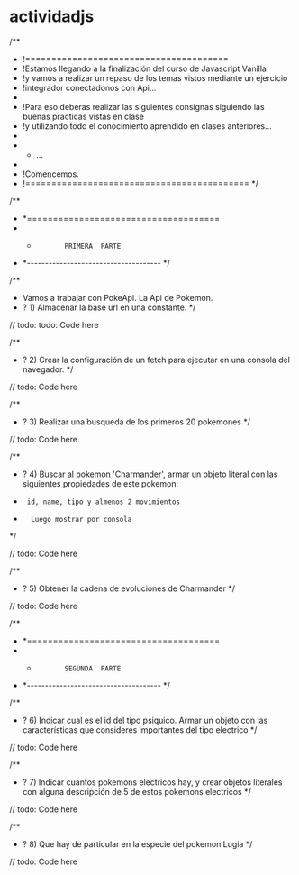 # actividadjs



/**
 * !=======================================
 * !Estamos llegando a la finalización del curso de Javascript Vanilla
 * !y vamos a realizar un repaso de los temas vistos mediante un ejercicio
 * !integrador conectadonos con Api...
 *
 * !Para eso deberas realizar las siguientes consignas siguiendo las buenas practicas vistas en clase
 * !y utilizando todo el conocimiento aprendido en clases anteriores...
 *
 * * ...
 *
 * !Comencemos.
 * !===========================================
 */

/**
 * *=====================================
 * *            PRIMERA  PARTE
 * *-------------------------------------
 */

/**
 * Vamos a trabajar con PokeApi. La Api de Pokemon.
 * ? 1) Almacenar la base url en una constante.
 */


 <!-- const BASE_URL = 'https://pokeapi.co/api/v2/' -->

 
 


// todo: todo: Code here

/**
 * ? 2) Crear la configuración de un fetch para ejecutar en una consola del navegador.
 */

 <!-- const BASE_URL = 'https://pokeapi.co/api/v2/'

 const opts = {
     method: 'GET',
     headers: {
         'Content-Type': 'application/json'
     }
 }
 
 const getpokemon = async () => {
     const pokemon = await fetch(`${BASE_URL}/pokemon/`, opts)
 
     return pokemon.json()
 }
 
 const pokemon = await getpokemon()
 
 console.log('pokemon', pokemon) -->
 


// todo: Code here

/**
 * ? 3) Realizar una busqueda de los primeros 20 pokemones
 */


<!-- const getPokemons = async () => {
    const pokemons = await fetch(`${BASE_URL}/pokemon?limit=30`, opts)

    return pokemons.json()
}

const pokemons = await getPokemons()

console.log('pokemon')
console.log('Respuesta', pokemons.results)
console.log('pokemon') -->




// todo: Code here


/**
 * ? 4) Buscar al pokemon 'Charmander', armar un objeto literal con las siguientes propiedades de este pokemon:
 *      id, name, tipo y almenos 2 movimientos
*       Luego mostrar por consola
 */
 
 <!-- const result = pokemons.results.find(p => p.name == 'charmander')
console.log()
console.log('Encontrando a charmander', result)

const getCharmanderDetails = async()=> {
    const details = await fetch(result.url, opts)
    return details.json()
}

const charmanderDetails = await getCharmanderDetails()

const charmander = {
    id : charmanderDetails.id,
    name: charmanderDetails.name,
    type: charmanderDetails.types.map(d => d.type.name).join(' , '),
    moves: charmanderDetails.moves.map(d => d.move.name).join(' , ')

}
console.log('pokemon: ', charmander)
console.log() -->



// todo: Code here

/**
 * ? 5) Obtener la cadena de evoluciones de Charmander
 */


 <!-- const getCharmanderSpecies = async()=> {
    const species = await fetch(`${BASE_URL}/pokemon-species/${charmander.name}`, opts)
    return species.json()
}

const speciesCharmander = await getCharmanderSpecies()

const getCharmanderEvolutions = async()=> {
    const evolutions = await fetch(speciesCharmander.evolution_chain.url, opts)
    return evolutions.json()
}

const evolutionsCharmander = await getCharmanderEvolutions()

const capitalize = (evolution) =>  evolution[0].toUpperCase() + evolution.substring(1)

console.log()
console.log(`Evoluciones de Charmander:
Primera: ${capitalize(evolutionsCharmander.chain.species.name)},
Segunda: ${capitalize(evolutionsCharmander.chain.evolves_to[0].species.name)},
Tercera: ${capitalize(evolutionsCharmander.chain.evolves_to[0].evolves_to[0].species.name)}`)
console.log() -->

// todo: Code here

/**
 * *=====================================
 * *            SEGUNDA  PARTE
 * *-------------------------------------
 */


/**
 * ? 6) Indicar cual es el id del tipo psiquico. Armar un objeto con las características que consideres importantes del tipo electrico
 */


 <!-- const getTypes = async()=> {
    const types = await fetch(`${BASE_URL}/type`, opts)
    return types.json()
}

const types = await getTypes()

const psychicObject = types.results.find( t => t.name == 'psychic')

const getPsychicId = async()=> {
    const psychicResults = await fetch(psychicObject.url, opts)
    return psychicResults.json()
}
const psychicResults = await getPsychicId();

const electricObject = types.results.find( t => t.name == 'electric')

const getElectricDetails = async()=> {
    const electricDetails = await fetch(electricObject.url, opts)
    return electricDetails.json()
}
const electricDetails = await getElectricDetails();

const pokemonsElectrics = {

    names : electricDetails.pokemon.map(p => p.pokemon.name).join(' , '),
    game_indices: electricDetails.game_indices.map(g => g.generation.name).join(' , '),
    moves: electricDetails.moves.map(m => m.name).join(' , ')
}

console.log()
console.log('Respuesta: ')
console.log('El id del tipo psiquico es:', psychicResults.id)
console.log('Caracteristicas de pokemons Electricos:', pokemonsElectrics)
console.log() -->

// todo: Code here

/**
 * ? 7) Indicar cuantos pokemons electricos hay, y crear objetos literales con alguna descripción de 5 de estos pokemons electricos
 */

 <!-- const pokemonElectrics2 = []
for(let i=0; i < 5; i++ )
{
    pokemonElectrics2.push(electricDetails.pokemon[i])
}

const urls = pokemonElectrics2.map(p => p.pokemon.url);


const getPokemonElectricDetails = async(url)=> {

    const electricDetails = await fetch(url, opts)
    return electricDetails.json();
}

const detailsPokemonsElectric  = [];
for(url of urls)
{
    let results = await getPokemonElectricDetails(url)
    detailsPokemonsElectric.push({
        id : results.id,
        name: results.name,
        type: results.types.map(d => d.type.name).join(' , '),
        moves: results.moves.map(d => d.move.name).join(' , ')
    })
}
console.log()
console.log('Respuesta:')
console.log('La cantidad de pokemons electricos es:', electricDetails.pokemon.length)
console.log('Caracteristicas de 5 Pokemons electricos: ', detailsPokemonsElectric)
console.log() -->

// todo: Code here

/**
 * ? 8) Que hay de particular en la especie del pokemon Lugia
 */



 <!-- const getLugiaType = async()=> {
    const types = await fetch(`${BASE_URL}/pokemon-species/lugia`, opts)
    return types.json()
}

const lugiaType = await getLugiaType()

console.log()
console.log('Respuesta:')
console.log(lugiaType.is_legendary ? 
    'Lugia es una especie legendaria' : 
    'Lugia no es una especie legendaria')
    console.log() -->





// todo: Code here
